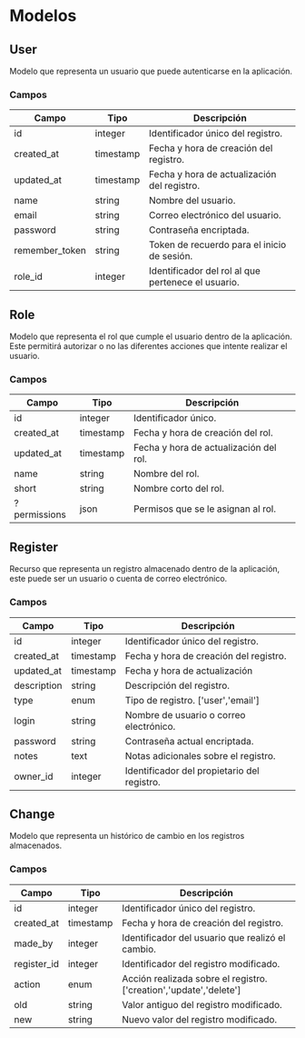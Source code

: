 # Modelos

## User

Modelo que representa un usuario que puede autenticarse en la aplicación.

### Campos

| Campo          | Tipo      | Descripción                                        |
| -------------- | --------- | -------------------------------------------------- |
| id             | integer   | Identificador único del registro.                  |
| created_at     | timestamp | Fecha y hora de creación del registro.             |
| updated_at     | timestamp | Fecha y hora de actualización del registro.        |
| name           | string    | Nombre del usuario.                                |
| email          | string    | Correo electrónico del usuario.                    |
| password       | string    | Contraseña encriptada.                             |
| remember_token | string    | Token de recuerdo para el inicio de sesión.        |
| role_id        | integer   | Identificador del rol al que pertenece el usuario. |

## Role

Modelo que representa el rol que cumple el usuario dentro de la aplicación. Este permitirá autorizar o no las diferentes acciones que intente realizar el usuario.

### Campos

| Campo        | Tipo      | Descripción                            |
| ------------ | --------- | -------------------------------------- |
| id           | integer   | Identificador único.                   |
| created_at   | timestamp | Fecha y hora de creación del rol.      |
| updated_at   | timestamp | Fecha y hora de actualización del rol. |
| name         | string    | Nombre del rol.                        |
| short        | string    | Nombre corto del rol.                  |
| ?permissions | json      | Permisos que se le asignan al rol.     |

## Register

Recurso que representa un registro almacenado dentro de la aplicación, este puede ser un usuario o cuenta de correo electrónico.

### Campos

| Campo       | Tipo      | Descripción                                 |
| ----------- | --------- | ------------------------------------------- |
| id          | integer   | Identificador único del registro.           |
| created_at  | timestamp | Fecha y hora de creación del registro.      |
| updated_at  | timestamp | Fecha y hora de actualización               |
| description | string    | Descripción del registro.                   |
| type        | enum      | Tipo de registro. ['user','email']          |
| login       | string    | Nombre de usuario o correo electrónico.     |
| password    | string    | Contraseña actual encriptada.               |
| notes       | text      | Notas adicionales sobre el registro.        |
| owner_id    | integer   | Identificador del propietario del registro. |

## Change

Modelo que representa un histórico de cambio en los registros almacenados.

### Campos

| Campo       | Tipo      | Descripción                                                        |
| ----------- | --------- | ------------------------------------------------------------------ |
| id          | integer   | Identificador único del registro.                                  |
| created_at  | timestamp | Fecha y hora de creación del registro.                             |
| made_by     | integer   | Identificador del usuario que realizó el cambio.                   |
| register_id | integer   | Identificador del registro modificado.                             |
| action      | enum      | Acción realizada sobre el registro. ['creation','update','delete'] |
| old         | string    | Valor antiguo del registro modificado.                             |
| new         | string    | Nuevo valor del registro modificado.                               |
